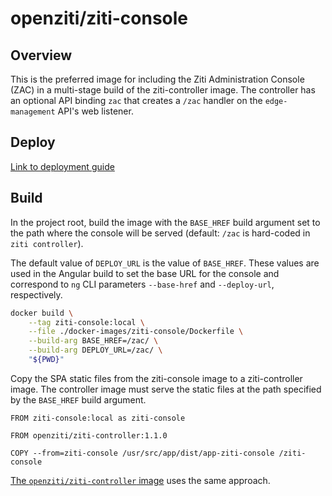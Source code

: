 
# openziti/ziti-console

## Overview

This is the preferred image for including the Ziti Administration Console (ZAC) in a multi-stage build of the ziti-controller image. The controller has an optional API binding `zac` that creates a `/zac` handler on the `edge-management` API's web listener.

## Deploy

[Link to deployment guide](https://openziti.io/docs/guides/deployments/docker/console)

## Build

In the project root, build the image with the `BASE_HREF` build argument set to the path where the console will be served (default: `/zac` is hard-coded in `ziti controller`).

The default value of `DEPLOY_URL` is the value of `BASE_HREF`. These values are used in the Angular build to set the base URL for the console and correspond to `ng` CLI parameters `--base-href` and `--deploy-url`, respectively.

```bash
docker build \
    --tag ziti-console:local \
    --file ./docker-images/ziti-console/Dockerfile \
    --build-arg BASE_HREF=/zac/ \
    --build-arg DEPLOY_URL=/zac/ \
    "${PWD}"
```

Copy the SPA static files from the ziti-console image to a ziti-controller image. The controller image must serve the static files at the path specified by the `BASE_HREF` build argument.

```docker
FROM ziti-console:local as ziti-console

FROM openziti/ziti-controller:1.1.0

COPY --from=ziti-console /usr/src/app/dist/app-ziti-console /ziti-console
```

[The `openziti/ziti-controller` image](https://github.com/openziti/ziti/blob/release-next/dist/docker-images/ziti-controller/Dockerfile) uses the same approach.
